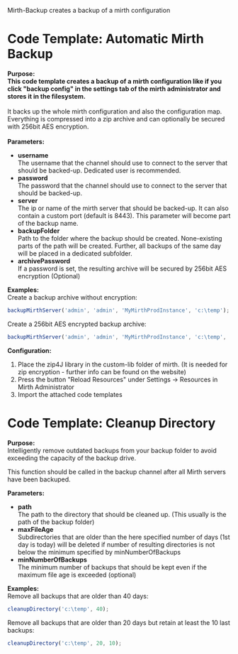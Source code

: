Mirth-Backup creates a backup of a mirth configuration

<h1>Code Template: Automatic Mirth Backup</h1>
<b>Purpose:</b><br/>
<b>This code template creates a backup of a mirth configuration like if you click "backup config" in the settings tab of the mirth administrator and stores it in the filesystem.</b><br/>
<br/>
It backs up the whole mirth configuration and also the configuration map. Everything is compressed into a zip archive and can optionally be secured with 256bit AES encryption.<br/>
<br/>
<b>Parameters:</b><br/>
<ul>
  <li><b>username</b><br/>
The username that the channel should use to connect to the server that should be backed-up. Dedicated user is recommended.</li>
  <li><b>password</b><br/>
The password that the channel should use to connect to the server that should be backed-up.
  <li><b>server</b><br/>
The ip or name of the mirth server that should be backed-up. It can also contain a custom port (default is 8443). This parameter will become part of the backup name.</li>
  <li><b>backupFolder</b><br/>
Path to the folder where the backup should be created. None-existing parts of the path will be created. Further, all backups of the same day will be placed in a dedicated subfolder.</li>
  <li><b>archivePassword</b><br/>
If a password is set, the resulting archive will be secured by 256bit AES encryption (Optional)</li>
</ul>

<b>Examples:</b><br/>
Create a backup archive without encryption:
```js
backupMirthServer('admin', 'admin', 'MyMirthProdInstance', 'c:\temp');
```
Create a 256bit AES encrypted backup archive:
```js
backupMirthServer('admin', 'admin', 'MyMirthProdInstance', 'c:\temp', 'MySecurePassword!');
```

<b>Configuration:</b>
1. Place the zip4J library in the custom-lib folder of mirth. (It is needed for zip encryption - further info can be found on the website)
2. Press the button "Reload Resources" under Settings -> Resources in Mirth Administrator
3. Import the attached code templates

<h1>Code Template: Cleanup Directory</h1>
<b>Purpose:</b><br/>
Intelligently remove outdated backups from your backup folder to avoid exceeding the capacity of the backup drive.

This function should be called in the backup channel after all Mirth servers have been backuped.

<b>Parameters:</b><br/>
<ul>
<li><b>path</b><br/>
The path to the directory that should be cleaned up. (This usually is the path of the backup folder)</li>
<li><b>maxFileAge</b><br/>
Subdirectories that are older than the here specified number of days (1st day is today) will be deleted if number of resulting directories is not below the minimum specified by minNumberOfBackups</li>
<li><b>minNumberOfBackups</b><br/>
The minimum number of backups that should be kept even if the maximum file age is exceeded (optional)</li>
</ul>

<b>Examples:</b><br/>
Remove all backups that are older than 40 days:
```js
cleanupDirectory('c:\temp', 40);
```
Remove all backups that are older than 20 days but retain at least the 10 last backups:
```js
cleanupDirectory('c:\temp', 20, 10);
```

